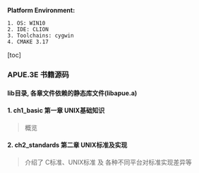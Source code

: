 **Platform Environment:**

    1. OS: WIN10
    2. IDE: CLION
    3. Toolchains: cygwin
    4. CMAKE 3.17
[toc]
### APUE.3E 书籍源码
#### lib目录, 各章文件依赖的静态库文件(libapue.a)
#### 1. ch1_basic 第一章 UNIX基础知识
> 概览
#### 2. ch2_standards 第二章 UNIX标准及实现
> 介绍了 C标准、UNIX标准 及 各种不同平台对标准实现差异等